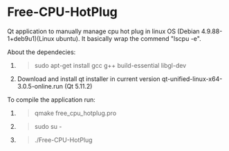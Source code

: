 # Free-CPU-HotPlug

Qt application to manually manage cpu hot plug in linux OS (Debian 4.9.88-1+deb9u1)(Linux ubuntu).
It basically wrap the commend "lscpu -e".

About the dependecies:

1) >sudo apt-get install gcc g++ build-essential libgl-dev
2) Download and install qt installer in current version qt-unified-linux-x64-3.0.5-online.run (Qt 5.11.2)

To compile the application run:

1) >qmake free_cpu_hotplug.pro
2) >sudo su -
3) >./Free-CPU-HotPlug







